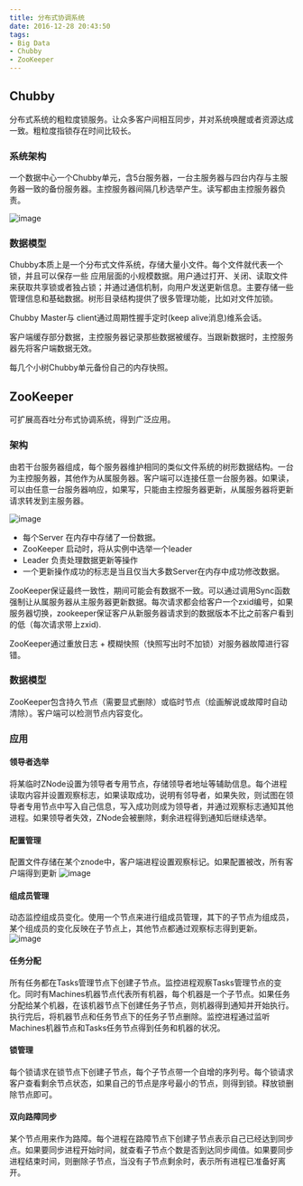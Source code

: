 ```yaml
---
title: 分布式协调系统
date: 2016-12-28 20:43:50
tags:
- Big Data
- Chubby
- ZooKeeper
---
```

## Chubby
分布式系统的粗粒度锁服务。让众多客户间相互同步，并对系统唤醒或者资源达成一致。粗粒度指锁存在时间比较长。

### 系统架构
一个数据中心一个Chubby单元，含5台服务器，一台主服务器与四台内存与主服务器一致的备份服务器。主控服务器间隔几秒选举产生。读写都由主控服务器负责。

![image](http://www.habadog.com/wp-content/uploads/2011/06/chubby.jpg)

<!-- more -->

### 数据模型
Chubby本质上是一个分布式文件系统，存储大量小文件。每个文件就代表一个锁，并且可以保存一些 应用层面的小规模数据。用户通过打开、关闭、读取文件来获取共享锁或者独占锁；并通过通信机制，向用户发送更新信息。主要存储一些管理信息和基础数据。树形目录结构提供了很多管理功能，比如对文件加锁。

Chubby Master与 client通过周期性握手定时(keep alive消息)维系会话。

客户端缓存部分数据，主控服务器记录那些数据被缓存。当跟新数据时，主控服务器先将客户端数据无效。

每几个小树Chubby单元备份自己的内存快照。

## ZooKeeper
可扩展高吞吐分布式协调系统，得到广泛应用。

### 架构
由若干台服务器组成，每个服务器维护相同的类似文件系统的树形数据结构。一台为主控服务器，其他作为从属服务器。客户端可以连接任意一台服务器。如果读，可以由任意一台服务器响应，如果写，只能由主控服务器更新，从属服务器将更新请求转发到主服务器。

![image](http://img.blog.csdn.net/20160421085006204)
- 每个Server 在内存中存储了一份数据。
- ZooKeeper 启动时，将从实例中选举一个leader
- Leader 负责处理数据更新等操作
- 一个更新操作成功的标志是当且仅当大多数Server在内存中成功修改数据。

ZooKeeper保证最终一致性，期间可能会有数据不一致。可以通过调用Sync函数强制让从属服务器从主服务器更新数据。每次请求都会给客户一个zxid编号，如果服务器切换，zookeeper保证客户从新服务器请求到的数据版本不比之前客户看到的低（每次请求带上zxid).

ZooKeeper通过重放日志 + 模糊快照（快照写出时不加锁）对服务器故障进行容错。

### 数据模型
ZooKeeper包含持久节点（需要显式删除）或临时节点（绘画解说或故障时自动清除）。客户端可以检测节点内容变化。

### 应用
#### 领导者选举
将某临时ZNode设置为领导者专用节点，存储领导者地址等辅助信息。每个进程读取内容并设置观察标志，如果读取成功，说明有邻导者，如果失败，则试图在领导者专用节点中写入自己信息，写入成功则成为领导者，并通过观察标志通知其他进程。如果领导者失效，ZNode会被删除，剩余进程得到通知后继续选举。

#### 配置管理
配置文件存储在某个znode中，客户端进程设置观察标记。如果配置被改，所有客户端得到更新
![image](http://img.blog.csdn.net/20160421094844961)

#### 组成员管理
动态监控组成员变化。使用一个节点来进行组成员管理，其下的子节点为组成员，某个组成员的变化反映在子节点上，其他节点都通过观察标志得到更新。
![image](http://img.blog.csdn.net/20160421095301115)


#### 任务分配
所有任务都在Tasks管理节点下创建子节点。监控进程观察Tasks管理节点的变化。同时有Machines机器节点代表所有机器，每个机器是一个子节点。如果任务分配给某个机器，在该机器节点下创建任务子节点，则机器得到通知并开始执行。执行完后，将机器节点和任务节点下的任务子节点删除。监控进程通过监听Machines机器节点和Tasks任务节点得到任务和机器的状况。

#### 锁管理
每个锁请求在锁节点下创建子节点，每个子节点带一个自增的序列号。每个锁请求客户查看剩余节点状态，如果自己的节点是序号最小的节点，则得到锁。释放锁删除节点即可。

#### 双向路障同步
某个节点用来作为路障。每个进程在路障节点下创建子节点表示自己已经达到同步点。如果要同步进程开始时间，就查看子节点个数是否到达同步阈值。如果要同步进程结束时间，则删除子节点，当没有子节点剩余时，表示所有进程已准备好离开。








